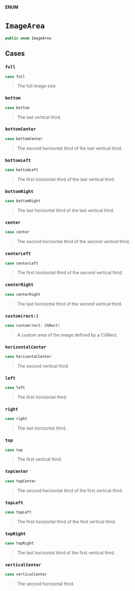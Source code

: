 **ENUM**

# `ImageArea`

```swift
public enum ImageArea
```

## Cases
### `full`

```swift
case full
```

> The full image size.

### `bottom`

```swift
case bottom
```

> The last vertical third.

### `bottomCenter`

```swift
case bottomCenter
```

> The second horizontal third of the last vertical third.

### `bottomLeft`

```swift
case bottomLeft
```

> The first horizontal third of the last vertical third.

### `bottomRight`

```swift
case bottomRight
```

> The last horizontal third of the last vertical third.

### `center`

```swift
case center
```

> The second horizontal third of the second vertical third.

### `centerLeft`

```swift
case centerLeft
```

> The first horizontal third of the second vertical third.

### `centerRight`

```swift
case centerRight
```

> The last horizontal third of the second vertical third.

### `custom(rect:)`

```swift
case custom(rect: CGRect)
```

> A custom area of the image defined by a CGRect.

### `horizontalCenter`

```swift
case horizontalCenter
```

> The second vertical third.

### `left`

```swift
case left
```

> The first horizontal third.

### `right`

```swift
case right
```

> The last horizontal third.

### `top`

```swift
case top
```

> The first vertical third.

### `topCenter`

```swift
case topCenter
```

> The second horizontal third of the first vertical third.

### `topLeft`

```swift
case topLeft
```

> The first horizontal third of the first vertical third.

### `topRight`

```swift
case topRight
```

> The last horizontal third of the first vertical third.

### `verticalCenter`

```swift
case verticalCenter
```

> The second horizontal third.
